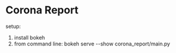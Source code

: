 # Corona Report

setup:
1) install bokeh
2) from command line:
bokeh serve --show corona_report/main.py